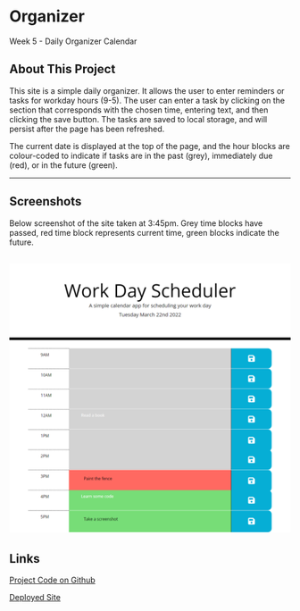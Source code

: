 # Organizer
Week 5 - Daily Organizer Calendar

## About This Project

This site is a simple daily organizer. It allows the user to enter reminders or tasks for workday hours (9-5). The user can enter a task by clicking on the section that corresponds with the chosen time, entering text, and then clicking the save button. The tasks are saved to local storage, and will persist after the page has been refreshed.

The current date is displayed at the top of the page, and the hour blocks are colour-coded to indicate if tasks are in the past (grey), immediately due (red), or in the future (green).


---
## Screenshots

Below screenshot of the site taken at 3:45pm. Grey time blocks have passed, red time block represents current time, green blocks indicate the future.

![Calendar project page](./assets/images/screenshot.png)
---
## Links
[Project Code on Github](https://github.com/philmcgarty/organizer "Github")

[Deployed Site](https://philmcgarty.github.io/organizer)